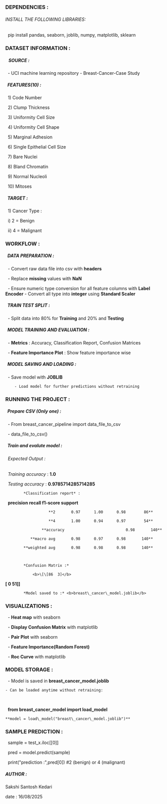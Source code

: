 ### DEPENDENCIES :



###### INSTALL THE FOLLOWING LIBRARIES:



 	pip install pandas, seaborn, joblib, numpy, matplotlib, sklearn



### DATASET INFORMATION :



#####   	SOURCE :



 		- UCI machine learning repository - Breast-Cancer-Case Study





#####     	FEATURES(10) :



    		1) Code Number



    		2) Clump Thickness



    		3) Uniformity Cell Size



    		4) Uniformity Cell Shape



    		5) Marginal Adhesion



 		6) Single Epithelial Cell Size



    		7) Bare Nuclei



    		8) Bland Chromatin



    		9) Normal Nucleoli



    		10) Mitoses





#####  	TARGET :



   		1) Cancer Type :

 			i) 2 = Benign

 			ii) 4 = Malignant





### WORKFLOW :

#####  	DATA PREPARATION :

 		- Convert raw data file into csv with **headers**

 		- Replace **missing** values with **NaN**

&nbsp;		- Ensure numeric type conversion for all feature columns with **Label Encoder**
		- Convert all type into **integer** using **Standard Scaler**



#####  	TRAIN TEST SPLIT :

 		- Split data into 80% for **Training** and 20% and **Testing**



#####  	MODEL TRAINING AND EVALUATION :

 		- **Metrics** : Accuracy, Classification Report, Confusion Matrices

 		- **Feature Importance Plot** : Show feature importance wise



##### &nbsp;	MODEL SAVING AND LOADING :

&nbsp;		- Save model with  **JOBLIB**

		- Load model for further predictions without retraining



### RUNNING THE PROJECT :

##### &nbsp;	Prepare CSV (Only one) :

&nbsp;		- From breast\_cancer\_pipeline import data\_file\_to\_csv

&nbsp;		- data\_file\_to\_csv()



##### &nbsp;	Train and evalute model :

###### &nbsp;		Expected Output :

&nbsp;			*Training accuracy* : **1.0**



&nbsp;			*Testing accuracy* : **0.9785714285714285**



			*Classification report* : 

&nbsp;				**precision    recall  f1-score   support**



			           **2       0.97      1.00      0.98        86**

			           **4       1.00      0.94      0.97        54**

    			    **accuracy                           0.98       140**

			   **macro avg       0.98      0.97      0.98       140**

			**weighted avg       0.98      0.98      0.98       140**



			*Confusion Matrix :*

				<b>\[\[86  3]</b>

<b> 				\[ 0 51]]</b>



			*Model saved to :* <b>breast\_cancer\_model.joblib</b>





### VISUALIZATIONS :

&nbsp;	- **Heat map** with seaborn

&nbsp;	- **Display Confusion Matrix** with matplotlib

&nbsp;	- **Pair Plot** with seaborn

&nbsp;	- **Feature Importance(Random Forest)**

&nbsp;	- **Roc Curve** with matplotlib



### MODEL STORAGE :

&nbsp;	- Model is saved in **breast\_cancer\_model.joblib**

	- Can be loaded anytime without retraining:

&nbsp;	

&nbsp;	**from breast\_cancer\_model import load\_model**

	**model = load\_model("breast\_cancer\_model.joblib")**



### SAMPLE PREDICTION :

&nbsp;	sample = test\_x.iloc\[\[0]]

&nbsp;	pred = model.predict(sample)

&nbsp;	print("prediction :",pred\[0]) #2 (benign) or 4 (malignant)



##### AUTHOR :

Sakshi Santosh Kedari

date : 16/08/2025

